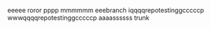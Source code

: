 eeeee
roror
pppp
mmmmmm
eeebranch
iqqqqrepotestinggcccccp
wwwqqqqrepotestinggcccccp
aaaassssss
trunk
